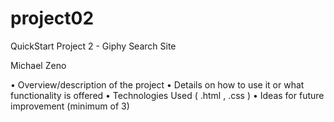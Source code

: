 # project02
QuickStart Project 2 - Giphy Search Site

Michael Zeno

• Overview/description of the project
• Details on how to use it or what functionality is offered
• Technologies Used ( .html , .css )
• Ideas for future improvement (minimum of 3)